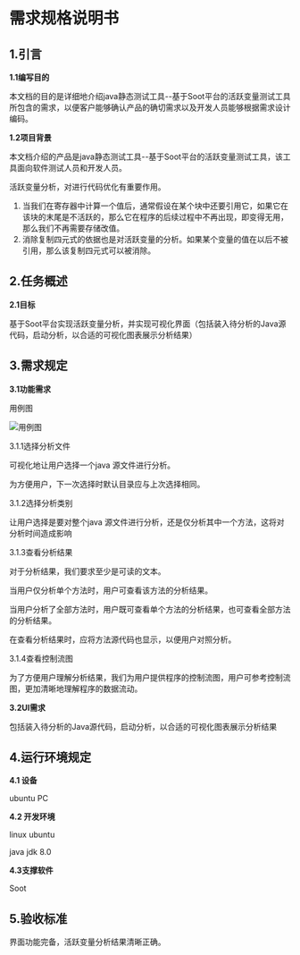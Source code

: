 # 需求规格说明书


## 1.引言

**1.1编写目的**

本文档的目的是详细地介绍java静态测试工具--基于Soot平台的活跃变量测试工具所包含的需求，以便客户能够确认产品的确切需求以及开发人员能够根据需求设计编码。

**1.2项目背景**

本文档介绍的产品是java静态测试工具--基于Soot平台的活跃变量测试工具，该工具面向软件测试人员和开发人员。

活跃变量分析，对进行代码优化有重要作用。
1. 当我们在寄存器中计算一个值后，通常假设在某个块中还要引用它，如果它在该块的末尾是不活跃的，那么它在程序的后续过程中不再出现，即变得无用，那么我们不再需要存储改值。
2. 消除复制四元式的依据也是对活跃变量的分析。如果某个变量的值在以后不被引用，那么该复制四元式可以被消除。


## 2.任务概述

**2.1目标**

基于Soot平台实现活跃变量分析，并实现可视化界面（包括装入待分析的Java源代码，启动分析，以合适的可视化图表展示分析结果）


## 3.需求规定

**3.1功能需求**

用例图

![用例图](https://upload-images.jianshu.io/upload_images/13021922-d0758fd6f8472c09.png?imageMogr2/auto-orient/strip%7CimageView2/2/w/1240)

3.1.1选择分析文件

可视化地让用户选择一个java 源文件进行分析。

为方便用户，下一次选择时默认目录应与上次选择相同。


3.1.2选择分析类别

让用户选择是要对整个java 源文件进行分析，还是仅分析其中一个方法，这将对分析时间造成影响

3.1.3查看分析结果

对于分析结果，我们要求至少是可读的文本。

当用户仅分析单个方法时，用户可查看该方法的分析结果。

当用户分析了全部方法时，用户既可查看单个方法的分析结果，也可查看全部方法的分析结果。

在查看分析结果时，应将方法源代码也显示，以便用户对照分析。

3.1.4查看控制流图

为了方便用户理解分析结果，我们为用户提供程序的控制流图，用户可参考控制流图，更加清晰地理解程序的数据流动。


**3.2UI需求**



包括装入待分析的Java源代码，启动分析，以合适的可视化图表展示分析结果

## 4.运行环境规定

**4.1 设备**

ubuntu PC

**4.2 开发环境**

linux ubuntu

java jdk 8.0

**4.3支撑软件**

Soot

## 5.验收标准

界面功能完备，活跃变量分析结果清晰正确。
